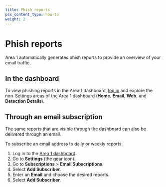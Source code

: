 ```yaml
---
title: Phish reports
pcx_content_type: how-to
weight: 2
---
```


# Phish reports

Area 1 automatically generates phish reports to provide an overview of your email traffic.

## In the dashboard

To view phishing reports in the Area 1 dashboard, [log in](https://horizon.area1security.com/) and explore the non-Settings areas of the Area 1 dashboard (**Home**, **Email**, **Web**, and **Detection Details**).

## Through an email subscription

The same reports that are visible through the dashboard can also be delivered through an email.

To subscribe an email address to daily or weekly reports:

1. Log in to the [Area 1 dashboard](https://horizon.area1security.com/).
2. Go to **Settings** (the gear icon).
3. Go to **Subscriptions** > **Email Subscriptions**.
4. Select **Add Subscriber**.
5. Enter an **Email** and choose the desired reports.
6. Select **Add Subscriber**.